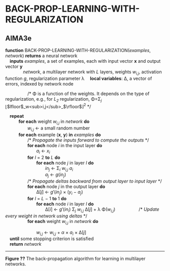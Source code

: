 # BACK-PROP-LEARNING-WITH-REGULARIZATION

## AIMA3e
__function__ BACK-PROP-LEARNING-WITH-REGULARIZATION(_examples_, _network_) __returns__ a neural network  
&emsp;__inputs__ _examples_, a set of examples, each with input vector __x__ and output vector __y__  
&emsp;&emsp;&emsp;&emsp;_network_, a multilayer network with _L_ layers, weights _w<sub>i,j</sub>_, activation function _g_, regularization parameter &lambda; 
&emsp;__local variables__: &Delta;, a vector of errors, indexed by network node  

&emsp;&emsp;&emsp;&emsp;&emsp;/\* &Phi; is a function of the weights. It depends on the type of regularization, e.g., for _L<sub>2</sub>_ regularization, &Phi;=&Sigma;<sub>_j_</sub> $\lfloor\$$lfloor$_w<sub>i,j</sub>_$\rfloor$$\rfloor^2$ \*/  

&emsp;__repeat__  
&emsp;&emsp;&emsp;__for each__ weight _w<sub>i,j</sub>_ in _network_ __do__  
&emsp;&emsp;&emsp;&emsp;&emsp;_w<sub>i,j</sub>_ &larr; a small random number  
&emsp;&emsp;&emsp;__for each__ example (__x__, __y__) __in__ _examples_ __do__  
&emsp;&emsp;&emsp;&emsp;&emsp;/\* _Propagate the inputs forward to compute the outputs_ \*/  
&emsp;&emsp;&emsp;&emsp;&emsp;__for each__ node _i_ in the input layer __do__  
&emsp;&emsp;&emsp;&emsp;&emsp;&emsp;&emsp;_a<sub>i</sub>_ &larr; _x<sub>i</sub>_  
&emsp;&emsp;&emsp;&emsp;&emsp;__for__ _l_ = 2 __to__ _L_ __do__  
&emsp;&emsp;&emsp;&emsp;&emsp;&emsp;&emsp;__for each__ node _j_ in layer _l_ __do__  
&emsp;&emsp;&emsp;&emsp;&emsp;&emsp;&emsp;&emsp;&emsp;_in<sub>j</sub>_ &larr; &Sigma;<sub>_i_</sub> _w<sub>i,j</sub>_ _a<sub>i</sub>_  
&emsp;&emsp;&emsp;&emsp;&emsp;&emsp;&emsp;&emsp;&emsp;_a<sub>j</sub>_ &larr; _g_(_in<sub>j</sub>_)  
&emsp;&emsp;&emsp;&emsp;&emsp;/\* _Propagate deltas backward from output layer to input layer_ \*/  
&emsp;&emsp;&emsp;&emsp;&emsp;__for each__ node _j_ in the output layer __do__  
&emsp;&emsp;&emsp;&emsp;&emsp;&emsp;&emsp;&Delta;\[_j_\] &larr; _g_&prime;(_in<sub>j</sub>_) &times; (_y<sub>i</sub>_ &minus; _a<sub>j</sub>_)  
&emsp;&emsp;&emsp;&emsp;&emsp;__for__ _l_ = _L_ &minus; 1 __to__ 1 __do__  
&emsp;&emsp;&emsp;&emsp;&emsp;&emsp;&emsp;__for each__ node _i_ in layer _l_ __do__  
&emsp;&emsp;&emsp;&emsp;&emsp;&emsp;&emsp;&emsp;&emsp;&Delta;\[_i_\] &larr; _g_&prime;(_in<sub>i</sub>_) &Sigma;<sub>_j_</sub> _w<sub>i,j</sub>_ &Delta;\[_j_\]  + &lambda; &Phi;(_w<sub>i,j</sub>_)
&emsp;&emsp;&emsp;&emsp;&emsp;/\* _Update every weight in network using deltas_ \*/  
&emsp;&emsp;&emsp;&emsp;&emsp;__for each__ weight _w<sub>i,j</sub>_ in _network_ __do__ 

&emsp;&emsp;&emsp;&emsp;&emsp;&emsp;&emsp;_w<sub>i,j</sub>_ &larr; _w<sub>i,j</sub>_ &plus; _&alpha;_ &times; _a<sub>i</sub>_ &times; &Delta;\[_j_\]  
 &emsp;__until__ some stopping criterion is satisfied  
 &emsp;__return__ _network_  

---
__Figure ??__ The back\-propagation algorithm for learning in multilayer networks.
